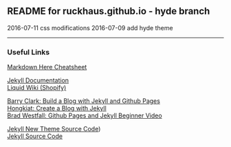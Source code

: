 ## README for ruckhaus.github.io - hyde branch
2016-07-11 css modifications
2016-07-09 add hyde theme
___

### Useful Links
[Markdown Here Cheatsheet](https://github.com/adam-p/markdown-here/wiki/Markdown-Here-Cheatsheet)

[Jekyll Documentation](https://jekyllrb.com/) <br />
[Liquid Wiki (Shopify)](https://github.com/Shopify/liquid/wiki)


[Barry Clark: Build a Blog with Jekyll and Github Pages](https://www.smashingmagazine.com/2014/08/build-blog-jekyll-github-pages/) <br />
[Hongkiat: Create a Blog with Jekyll](http://www.hongkiat.com/blog/blog-with-jekyll/) <br />
[Brad Westfall: Github Pages and Jekyll Beginner Video](https://www.youtube.com/watch?v=nN6QuNqmAwk)

[Jekyll New Theme Source Code](https://github.com/jglovier/jekyll-new)) <br />
[Jekyll Source Code](https://github.com/jekyll/jekyll)
